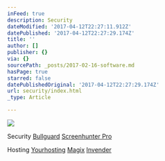 ```yaml
---
inFeed: true
description: Security
dateModified: '2017-04-12T22:27:11.912Z'
datePublished: '2017-04-12T22:27:29.174Z'
title: ''
author: []
publisher: {}
via: {}
sourcePath: _posts/2017-02-16-software.md
hasPage: true
starred: false
datePublishedOriginal: '2017-04-12T22:27:29.174Z'
url: security/index.html
_type: Article

---
```

![](https://the-grid-user-content.s3-us-west-2.amazonaws.com/1f9d0d74-bfa7-4f33-b88a-5f094eaca0a8.jpg)

Security
[Bullguard][0]
[Screenhunter Pro][1]

Hosting
[Yourhosting][2]
[Magix][3]
[Invender][4]

[0]: http://www.bullguard.com/tt/?tt=5200_12_133761_Bullguard
[1]: https://shopper.mycommerce.com/checkout/cart/add/15926-1?affiliate=622592
[2]: http://www.yourhosting.nl/goto.php?afid=12028103
[3]: http://www.magix.com/ap/tradetracker/?tt=2074_12_133761_Magix&r=%2F
[4]: http://www.invender.nl/ttiv/index.php?tt=352_12_133761_Invender&r=%2F